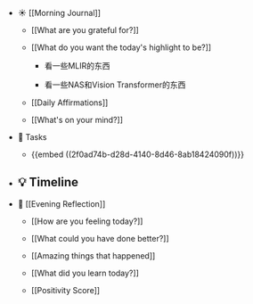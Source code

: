 - ☀️ [[Morning Journal]]
	 - [[What are you grateful for?]]

	 - [[What do you want the today's highlight to be?]]
		 - 看一些MLIR的东西

		 - 看一些NAS和Vision Transformer的东西

	 - [[Daily Affirmations]]

	 - [[What's on your mind?]]

- 📌 Tasks
	 - {{embed  ((2f0ad74b-d28d-4140-8d46-8ab18424090f))}}

- 💡 Timeline
	 - 

- 🌙 [[Evening Reflection]]
	 - [[How are you feeling today?]] 

	 - [[What could you have done better?]]

	 - [[Amazing things that happened]]

	 - [[What did you learn today?]]

	 - [[Positivity Score]]
